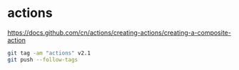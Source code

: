 # actions
https://docs.github.com/cn/actions/creating-actions/creating-a-composite-action

``` bash
git tag -am "actions" v2.1
git push --follow-tags

``` 